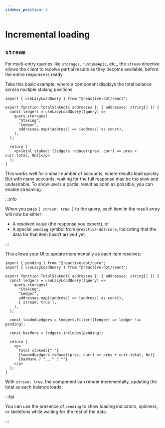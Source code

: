 ```yaml
---
sidebar_position: 4
---
```


# Incremental loading

## `stream`

For multi-entry queries like `storages`, `runtimeApis`, etc., the `stream` directive allows the client to receive partial results as they become available, before the entire response is ready.

Take this basic example, where a component displays the total balance across multiple staking positions:

```tsx
import { useLazyLoadQuery } from "@reactive-dot/react";

export function TotalStaked({ addresses }: { addresses: string[] }) {
  const ledgers = useLazyLoadQuery((query) =>
    query.storages(
      "Staking",
      "Ledger",
      addresses.map((address) => [address] as const),
    ),
  );

  return (
    <p>Total staked: {ledgers.reduce((prev, curr) => prev + curr.total, 0n)}</p>
  );
}
```

This works well for a small number of accounts, where results load quickly. But with many accounts, waiting for the full response may be too slow and undesirable. To show users a partial result as soon as possible, you can enable streaming.

:::info

When you pass `{ stream: true }` to the query, each item in the result array will now be either:

- A resolved value (the response you expect), or
- A special `pending` symbol from `@reactive-dot/core`, indicating that the data for that item hasn’t arrived yet.

:::

This allows your UI to update incrementally as each item resolves:

```tsx
import { pending } from "@reactive-dot/core";
import { useLazyLoadQuery } from "@reactive-dot/react";

export function TotalStaked({ addresses }: { addresses: string[] }) {
  const ledgers = useLazyLoadQuery((query) =>
    query.storages(
      "Staking",
      "Ledger",
      addresses.map((address) => [address] as const),
      { stream: true },
    ),
  );

  const loadedLedgers = ledgers.filter((ledger) => ledger !== pending);

  const hasMore = ledgers.includes(pending);

  return (
    <p>
      Total staked:{" "}
      {loadedLedgers.reduce((prev, curr) => prev + curr.total, 0n)}
      {hasMore ? "..." : ""}
    </p>
  );
}
```

With `stream: true`, the component can render incrementally, updating the total as each balance loads.

:::tip

You can use the presence of `pending` to show loading indicators, spinners, or skeletons while waiting for the rest of the data.

:::
